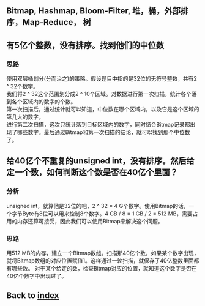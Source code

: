 ## Bitmap, Hashmap, Bloom-Filter, 堆，桶，外部排序，Map-Reduce， 树

## 有5亿个整数，没有排序。找到他们的中位数
### 思路
使用双层桶划分(分而治之)的策略。假设题目中指的是32位的无符号整数，共有2 ^ 32个数字。<br />
我们将2 ^ 32这个范围划分成2 ^ 10个区域。对数据进行第一次扫描，统计各个落到各个区域内的数字的个数。<br />
第一次扫描后，通过统计就可以知道，中位数在哪个区域内，以及它是这个区域的第几大的数字。<br />
进行第二次扫描，这次只统计落到目标区域内的数字，同时结合Bitmap记录都出现了哪些数字。最后通过Bitmap和第一次扫描的结论，就可以找到那个中位数了。

## 给40亿个不重复的unsigned int，没有排序。然后给定一个数，如何判断这个数是否在40亿个里面？
### 分析
unsigned int，就算他是32位的吧，2 ^ 32 = 4 G个数字。使用Bitmap的话，一个字节Byte有8位可以用来控制8个数字。4 GB / 8 = 1 GB / 2 = 512 MB，需要占用的内存还算可接受，因此我们可以使用Bitmap来解决这个问题。

### 思路
用512 MB的内存，建立一个Bitmap数组。扫描那40亿个数，如果某个数字出现，就将Bitmap数组的对应位置赋值1。这样通过一轮扫描，就保存了40亿整数里面都有哪些数。
对于某个给定的数，检查Bitmap对应的位置，就知道这个数字是否在40亿个数字中出现过了。

## Back to [index](./index.md)
